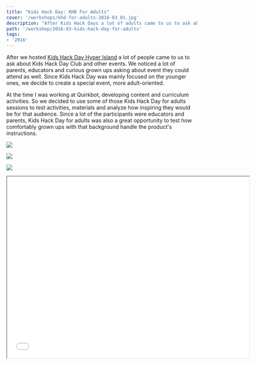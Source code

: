 ```yaml
---
title: "Kids Hack Day: KHD For Adults"
cover: '/workshops/khd-for-adults-2016-03_01.jpg'
description: "After Kids Hack Days a lot of adults came to us to ask about participation. We decide to create a special event only for them."
path: '/workshop/2016-03-kids-hack-day-for-adults'
tags:
- '2016'
---
```


After we hosted [Kids Hack Day Hyper Island](./workshop/2016-03-kids-hack-day-hyper-island) a lot of people came to us to ask about Kids Hack Day Club and other events. We noticed a lot of parents, educators and curious grown ups asking about event they could attend as well. Since Kids Hack Day was mainly focused on the younger ones, we decide to create a special event, more adult-oriented.

At the time I was working at Quirkbot, developing content and curriculum activities. So we decided to use some of those Kids Hack Day for adults sessions to test activities, materials and analyze how inspiring they would be for that audience. Since a lot of the participants were educators and parents, Kids Hack Day for adults was also a great opportunity to test how comfortably grown ups with that background handle the product's instructions.

![](./workshops/khd-for-adults-2016-03_01.jpg)

![](./workshops/khd-for-adults-2016-03_02.jpg)

![](./workshops/khd-for-adults-2016-03_03.jpg)

<iframe width="640" height="480" src="//www.youtube.com/embed/IbrmV32dptE" allowfullscreen></iframe>
